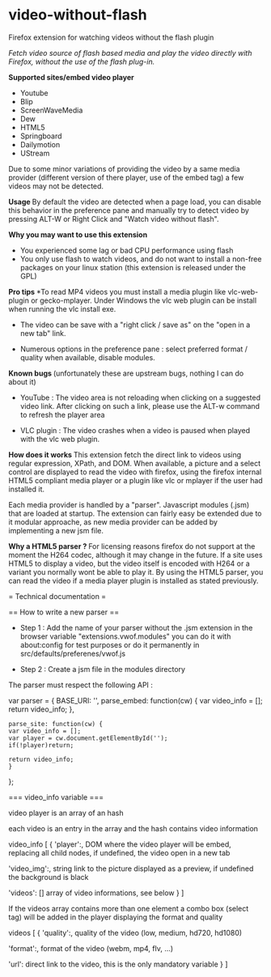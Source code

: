video-without-flash
===================

Firefox extension for watching videos without the flash plugin


<i>Fetch video source of flash based media and play the video directly with Firefox, without the use of the flash plug-in. </i>

<b> Supported sites/embed video player </b>
<ul>
<li>Youtube</li>
<li>Blip</li>
<li>ScreenWaveMedia</li>
<li>Dew</li>
<li>HTML5</li>
<li>Springboard</li>
<li>Dailymotion</li>
<li>UStream </li>
</ul>

Due to some minor variations of providing the video by a same media provider (different version of there player, use of the embed tag) a few videos may not be detected. 

<b> Usage </b>
By default the video are detected when a page load, you can disable this behavior in the preference pane and manually try to detect video by pressing 
 ALT-W or Right Click and "Watch video without flash". 

<b>Why you  may want to use this extension</b>
<ul>
<li>You experienced some lag or bad CPU performance using flash </li>
<li>You only use flash to watch videos, and do not want to install a non-free packages on your linux station (this extension is released under the GPL)</li>
</ul>

<b> Pro tips </b>
*To read MP4 videos you must install a media plugin like vlc-web-plugin or gecko-mplayer. Under Windows the vlc web plugin can be install when running the vlc install exe. 

* The video can be save with a "right click / save as" on the "open in a new tab"  link.

* Numerous options in the preference pane : select preferred format / quality when available, disable modules. 

<b> Known bugs </b> 
(unfortunately these are upstream bugs, nothing I can do about it)

* YouTube : The video area is not reloading when clicking on a suggested video link. After clicking on such a link, please use the ALT-w command to refresh the player area

* VLC plugin : The video crashes when a video is paused when played with the vlc web plugin.

<b> How does it works </b> 
This extension fetch the direct link to videos using regular expression, XPath, and DOM. When available,  a picture and a select control are displayed to read the video with firefox, using the firefox internal HTML5 compliant media player or a plugin like vlc or mplayer if the user had installed it. 

Each media provider is handled by a "parser". Javascript modules (.jsm) that are loaded at startup. The extension can fairly easy be extended due to it modular approache, as new media provider can be added by implementing a new jsm file. 

<b>Why a HTML5 parser ? </b>
For licensing reasons firefox do not support at the moment the H264 codec, although  it may change in the future. If a site uses HTML5 to display a video, but the video itself is encoded with H264 or a variant you normally wont be able to play it. By using the HTML5 parser, you can read the video if a media player plugin is installed as stated previously.


= Technical documentation =

== How to write a new parser == 

* Step 1 : Add the name of your parser without the .jsm extension in the browser variable "extensions.vwof.modules" you can do it with about:config for test purposes or do it permanently in src/defaults/preferenes/vwof.js


* Step 2 : Create a jsm file in the modules directory

The parser must respect the following API  : 

var parser = {
    BASE_URI: '',
    parse_embed: function(cw) {
        var video_info = [];
	return video_info;
    },

    parse_site: function(cw) {
	var video_info = [];
	var player = cw.document.getElementById('');
	if(!player)return;

	return video_info;
    }
};


=== video_info variable ===

video player is an array of an hash

each video is an entry in the array and the hash contains video information

video_info
[
{
'player':,              DOM where the video player will be embed, replacing all child nodes, if undefined, the video open in a new tab

'video_img':,           string link to the picture displayed as a preview, if undefined the background is black

'videos': []            array of video informations, see below
}
]


If the videos array contains more than one element a combo box (select tag)
will be added in the player displaying the format and quality


videos
[
{
'quality':,              quality of the video (low, medium, hd720, hd1080)

'format':,               format of the video (webm, mp4, flv, ...)

'url':                   direct link to the video, this is the only mandatory variable
}
]
